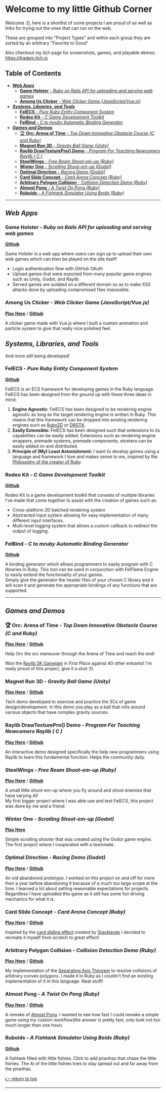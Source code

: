 # Welcome to my little Github Corner


Welcome :D, here is a shortlist of some projects I am proud of as well as links for trying out the ones that can run on the web.

These are grouped into "Project Types" and within each group they are sorted by an arbitrary "Favorite to Good"

Also checkout my itch page for screenshots, games, and playable demos:
https://tradam.itch.io

## Table of Contents

<!-- vim-markdown-toc GFM -->

* [***Web Apps***](#web-apps)
    * [**Game Holster** - *Ruby on Rails API for uploading and serving web games*](#game-holster---ruby-on-rails-api-for-uploading-and-serving-web-games)
    * [**Among Us Clicker** - *Web Clicker Game (JavaScript/Vue.js)*](#among-us-clicker---web-clicker-game-javascriptvuejs)
* [***Systems, Libraries, and Tools***](#systems-libraries-and-tools)
    * [**FelECS** - *Pure Ruby Entity Component System*](#felecs---pure-ruby-entity-component-system)
    * [**Rodeo Kit** - *C Game Development Toolkit*](#rodeo-kit---c-game-development-toolkit)
    * [**FelBind** - *C to mruby Automatic Binding Generator*](#felbind---c-to-mruby-automatic-binding-generator)
* [***Games and Demos***](#games-and-demos)
    * [🏆 **Orc: Arena of Time** - *Top Down Innovative Obstacle Course (C and Ruby)*](#-orc-arena-of-time---top-down-innovative-obstacle-course-c-and-ruby)
    * [**Magnet Run 3D** - *Gravity Ball Game (Unity)*](#magnet-run-3d---gravity-ball-game-unity)
    * [**Raylib DrawTexturePro() Demo** - *Program For Teaching Newcomers Raylib ( C )*](#raylib-drawtexturepro-demo---program-for-teaching-newcomers-raylib--c-)
    * [**SteelWings** - *Free Roam Shoot-em-up (Ruby)*](#steelwings---free-roam-shoot-em-up-ruby)
    * [**Winter One** - *Scrolling Shoot-em-up (Godot)*](#winter-one---scrolling-shoot-em-up-godot)
    * [**Optimal Direction** - *Racing Demo (Godot)*](#optimal-direction---racing-demo-godot)
    * [**Card Slide Concept** - *Card Arena Concept (Ruby)*](#card-slide-concept---card-arena-concept-ruby)
    * [**Arbitrary Polygon Collision** - *Collision Detection Demo (Ruby)*](#arbitrary-polygon-collision---collision-detection-demo-ruby)
    * [**Almost Pong** - *A Twist On Pong (Ruby)*](#almost-pong---a-twist-on-pong-ruby)
    * [**Ruboids** - *A Fishtank Simulator Using Boids (Ruby)*](#ruboids---a-fishtank-simulator-using-boids-ruby)

<!-- vim-markdown-toc -->

---

## ***Web Apps***

### **Game Holster** - *Ruby on Rails API for uploading and serving web games*
[**Github**]()

Game Holster is a web app where users can sign up to upload their own web games which can then be played on the site itself!
- Login authentication flow with GitHub OAuth
- Upload games that were exported from many popular game engines such as Unity, Godot, and Raylib
- Served games are isolated on a different domain so as to make XSS attacks done by uploading compromised files impossible.

### **Among Us Clicker** - *Web Clicker Game (JavaScript/Vue.js)*
[**Play Here**](https://imposter.exposed) / [**Github**](https://github.com/realtradam/Amongus-Clicker)

A clicker game made with Vue.js where I built a custom animation and particle system to give that really nice polished feel.


## ***Systems, Libraries, and Tools***

And more still being developed!

### **FelECS** - *Pure Ruby Entity Component System*
[**Github**](https://github.com/realtradam/FelECS)

FelECS is an ECS framework for developing games in the Ruby language. FelECS has been designed from the ground up with these three ideas in mind:

1. **Engine Agnostic:** FelECS has been designed to be rendering engine agnostic as long as the target rendering engine is written in Ruby. This means that this framework can be dropped into existing rendering engines such as [Ruby2D](http://www.ruby2d.com) or [DRGTK](https://dragonruby.org/toolkit/game).
2. **Easily Extensible:** FelECS has been designed such that extensions to its capabilities can be easily added. Extensions such as rendering engine wrappers, premade systems, premade components, etcetera can be easily added on and distributed.
3. **Principle of (My) Least Astonishment:** I want to develop games using a language and framework I love and makes sense to me, inspired by the [Philosophy of the creator of Ruby](https://en.wikipedia.org/wiki/Ruby_(programming_language)#Philosophy).

### **Rodeo Kit** - *C Game Development Toolkit*
[**Github**](https://github.com/realtradam/RodeoKit)

Rodeo Kit is a game development toolkit that consists of multiple libraries I've made that come together to assist with the creation of games such as:
- Cross-platform 2D batched rendering system
- Abstracted input system allowing for easy implementation of many different input interfaces.
- Multi-level logging system that allows a custom callback to redirect the output of logging.

### **FelBind** - *C to mruby Automatic Binding Generator*
[**Github**](https://github.com/realtradam/FelBind)

A binding generator which allows programmers to easily program with C libraries in Ruby. This tool can be used in conjunction with FelFlame Engine to easily extend the functionality of your games.  
Simply give the generator the header files of your chosen C library and it will scan it and generate the appropriate bindings of any functions that are supported.

---

## ***Games and Demos***

### 🏆 **Orc: Arena of Time** - *Top Down Innovative Obstacle Course (C and Ruby)*
[**Play Here**](https://tradam.itch.io/orc-arena-of-time) / [**Github**](https://github.com/realtradam/orc-arena-of-time)

Help Orc the orc maneuver through the Arena of Time and reach the end!

Won the [Raylib 5K Gamejam](https://itch.io/jam/raylib-5k-gamejam/results/enjoyment-is-the-game-enjoyable-to-play) in *First Place* against 40 other entrants! I'm really proud of this project, give it a shot :D.

### **Magnet Run 3D** - *Gravity Ball Game (Unity)*
[**Play Here**](https://tradam.itch.io/magnet-run-3d) / [**Github**](https://github.com/realtradam/Magnet-Run-3D)

Tech demo developed to exercise and practice the 3Cs of game design/development. In this demo you play as a ball that rolls around various objects that have complex gravity sources.

### **Raylib DrawTexturePro() Demo** - *Program For Teaching Newcomers Raylib ( C )*
[**Play Here**](https://tradam.itch.io/raylib-drawtexturepro-interactive-demo) / [**Github**](https://github.com/realtradam/raylib-DrawTexturePro-interactive-demo)

An interactive demo designed specifically the help new programmers using Raylib to learn this fundamental function. Helps the community daily.

<!-- ### **Zig CHIP8** - *CHIP8 Emulator (GLSL/Zig)*
[**Github**](https://github.com/realtradam/zig-chip-8)

Using the Zig programming language, I implemented a working CHIP8 Emulator. I also added in a few custom self-made shaders in GLSL to give it that retro CRT vibe. -->

### **SteelWings** - *Free Roam Shoot-em-up (Ruby)*
[**Play Here**](https://argo.itch.io/steelwings) / [**Github**](https://github.com/realtradam/SteelWings)  

A small little shoot-em-up where you fly around and shoot enemies that have varying AI!  
My first bigger project where I was able use and test FelECS, this project was done by me and a friend.

### **Winter One** - *Scrolling Shoot-em-up (Godot)*
[**Play Here**](https://tradam.itch.io/winter-one)  

Simple scrolling shooter that was created using the Godot game engine.  
The first project where I cooperated with a teammate.

### **Optimal Direction** - *Racing Demo (Godot)*
[**Play Here**](https://tradam.itch.io/optimal-direction) / [**Github**](https://github.com/realtradam/optimal-direction)  

An old abandoned prototype. I worked on this project on and off for more then a year before abandoning it because of a much too large scope at the time. I learned a lot about setting reasonable expectations for projects.  
Regardless I have uploaded this game as it still has some fun driving mechanics for what it is.

### **Card Slide Concept** - *Card Arena Concept (Ruby)*
[**Play Here**](https://tradam.itch.io/card-slide-prototype) / [**Github**](https://github.com/realtradam/card-slide-concept)  

Inspired by the [card sliding effect](https://cdn.discordapp.com/attachments/611458387200180257/972393170564427786/2022-05-03_12-12-36.mp4) created by [Stacklands](https://store.steampowered.com/app/1948280/Stacklands/) I decided to recreate it myself from scratch to great effect!

### **Arbitrary Polygon Collision** - *Collision Detection Demo (Ruby)*
[**Play Here**](https://tradam.itch.io/arbitrary-polygon-collision-demo) / [**Github**](https://github.com/realtradam/arbitrary-polygon-collision)  

My implementation of the [Separating Axis Theorem](https://en.wikipedia.org/wiki/Hyperplane_separation_theorem#Use_in_collision_detection) to resolve collisions of arbitrary convex polygons. I made it in Ruby as I couldn't find an existing implementation of it in this language. Neat stuff!

### **Almost Pong** - *A Twist On Pong (Ruby)*
[**Play Here**](https://tradam.itch.io/almost-pong) / [**Github**](https://github.com/realtradam/almost-pong)  

A remake of [Almost Pong](https://www.lessmilk.com/almost-pong/). I wanted to see how fast I could remake a simple game using my custom workflow(the answer is pretty fast, only took not too much longer then one hour).


### **Ruboids** - *A Fishtank Simulator Using Boids (Ruby)*
[**Github**](https://github.com/realtradam/ruboids)  

A fishtank filled with little fishies. Click to add piranhas that chase the little fishies. The Ai of the little fishies tries to stay spread out and far away from the piranhas.

[👉 return to top](#welcome-to-my-little-github-corner)

---

